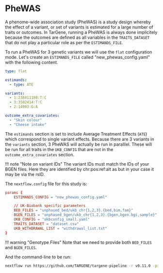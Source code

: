 # PheWAS

A phenome-wide association study (PheWAS) is a study design whereby the effect of a variant, or set of variants is estimated for a large number of traits or outcomes. In TarGene, running a PheWAS is always done implicitely because the outcomes are defined as all variables in the `TRAITS_DATASET` that do not play a particular role as per the `ESTIMANDS_FILE`.

To run a PheWAS for 3 genetic variants we will use the `flat` configuration mode. Let's create an `ESTIMANDS_FILE` called "new_phewas_config.yaml" with the following content.

```yaml
type: flat

estimands:
  - type: ATE

variants:
  - 1:238411180:T:C
  - 3:3502414:T:C
  - 2:14983:G:A

outcome_extra_covariates:
  - "Skin colour"
  - "Cheese intake"
```

The `estimands` section is set to include Average Treatment Effects (`ATE`) which correspond to single variant effects. Because there are 3 variants in the `variants` section, 3 PheWAS will actually be run in paralllel. These will be run for all traits in the `UKB_CONFIG` that are not in the `outcome_extra_covariates` section.

!!! note "Note on variant IDs"
    The variant IDs must match the IDs of your BGEN files. Here they are identified by chr:pos:ref:alt as but in your case it may be via the rsID.

The `nextflow.config` file for this study is:

```conf
params {
    ESTIMANDS_CONFIG = "new_phewas_config.yaml"

    // UK-Biobank specific parameters
    BED_FILES = "unphased_bed/ukb_chr{1,2,3}.{bed,bim,fam}"
    BGEN_FILES = "unphased_bgen/ukb_chr{1,2,3}.{bgen,bgen.bgi,sample}"
    UKB_CONFIG = "ukbconfig_small.yaml"
    TRAITS_DATASET = "dataset.csv"
    UKB_WITHDRAWAL_LIST = "withdrawal_list.txt"
}
```

!!! warning "Genotype Files"
    Note that we need to provide both `BED_FILES` and `BGEN_FILES`.

And the command-line to be run:

```bash
nextflow run https://github.com/TARGENE/targene-pipeline -r v0.11.0 -profile local
```
